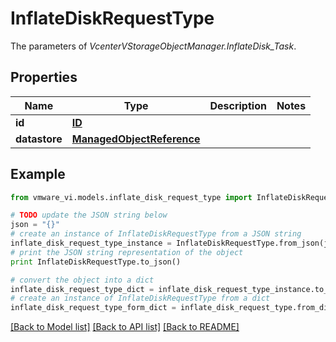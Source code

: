 # InflateDiskRequestType

The parameters of *VcenterVStorageObjectManager.InflateDisk_Task*. 

## Properties
Name | Type | Description | Notes
------------ | ------------- | ------------- | -------------
**id** | [**ID**](ID.md) |  | 
**datastore** | [**ManagedObjectReference**](ManagedObjectReference.md) |  | 

## Example

```python
from vmware_vi.models.inflate_disk_request_type import InflateDiskRequestType

# TODO update the JSON string below
json = "{}"
# create an instance of InflateDiskRequestType from a JSON string
inflate_disk_request_type_instance = InflateDiskRequestType.from_json(json)
# print the JSON string representation of the object
print InflateDiskRequestType.to_json()

# convert the object into a dict
inflate_disk_request_type_dict = inflate_disk_request_type_instance.to_dict()
# create an instance of InflateDiskRequestType from a dict
inflate_disk_request_type_form_dict = inflate_disk_request_type.from_dict(inflate_disk_request_type_dict)
```
[[Back to Model list]](../README.md#documentation-for-models) [[Back to API list]](../README.md#documentation-for-api-endpoints) [[Back to README]](../README.md)



